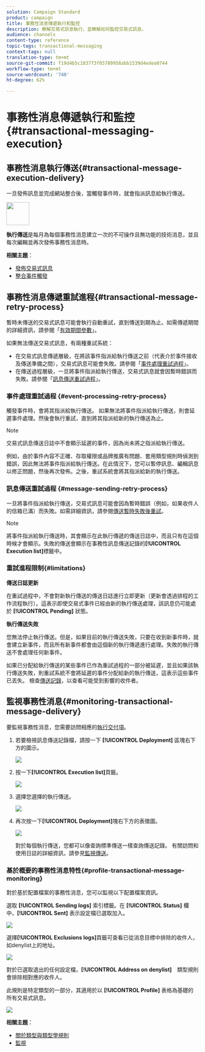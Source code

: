 ```yaml
---
solution: Campaign Standard
product: campaign
title: 事務性消息傳遞執行和監控
description: 瞭解交易式訊息執行，並瞭解如何監控交易式訊息。
audience: channels
content-type: reference
topic-tags: transactional-messaging
context-tags: null
translation-type: tm+mt
source-git-commit: f19d4b5c1837f3f03789958abb1539d4edea0744
workflow-type: tm+mt
source-wordcount: '740'
ht-degree: 62%

---
```



# 事務性消息傳遞執行和監控{#transactional-messaging-execution}

## 事務性消息執行傳送{#transactional-message-execution-delivery}

一旦發佈訊息並完成網站整合後，當觸發事件時，就會指派訊息給執行傳送。

<img src="assets/do-not-localize/icon_concepts.svg" width="60px">

**執行傳送**&#x200B;是每月為每個事務性消息建立一次的不可操作且無功能的技術消息，並且每次編輯並再次發佈事務性消息時。

**相關主題**：
* [發佈交易式訊息](../../channels/using/publishing-transactional-message.md#publishing-a-transactional-message)
* [整合事件觸發](../../channels/using/getting-started-with-transactional-msg.md#integrate-event-trigger)

## 事務性消息傳遞重試進程{#transactional-message-retry-process}

暫時未傳送的交易式訊息可能會執行自動重試，直到傳送到期為止。如需傳遞期間的詳細資訊，請參閱「[有效期間參數](../../administration/using/configuring-email-channel.md#validity-period-parameters)」。

如果無法傳送交易式訊息，有兩種重試系統：

* 在交易式訊息傳遞層級，在將該事件指派給執行傳送之前（代表介於事件接收及傳送準備之間），交易式訊息可能會失敗。請參閱「[事件處理重試過程](#event-processing-retry-process)」。
* 在傳送過程層級，一旦將事件指派給執行傳送，交易式訊息就會因暫時錯誤而失敗。請參閱「[訊息傳送重試過程](#message-sending-retry-process)」。

### 事件處理重試過程 {#event-processing-retry-process}

觸發事件時，會將其指派給執行傳送。 如果無法將事件指派給執行傳送，則會延遲事件處理。然後會執行重試，直到將其指派給新的執行傳送為止。

>[!NOTE]
>
>交易式訊息傳送日誌中不會顯示延遲的事件，因為尚未將之指派給執行傳送。

例如，由於事件內容不正確、存取權限或品牌推廣有問題、套用類型規則時偵測到錯誤，因此無法將事件指派給執行傳送。在此情況下，您可以暫停訊息、編輯訊息以修正問題，然後再次發佈。之後，重試系統會將其指派給新的執行傳送。

### 訊息傳送重試過程 {#message-sending-retry-process}

一旦將事件指派給執行傳送，交易式訊息可能會因為暫時錯誤（例如，如果收件人的信箱已滿）而失敗。如需詳細資訊，請參閱[傳送暫時失敗後重試](../../sending/using/understanding-delivery-failures.md#retries-after-a-delivery-temporary-failure)。

>[!NOTE]
>
>將事件指派給執行傳送時，其會顯示在此執行傳遞的傳送日誌中，而且只有在這個時候才會顯示。失敗的傳送會顯示在事務性訊息傳送記錄的&#x200B;**[!UICONTROL Execution list]**&#x200B;標籤中。

### 重試進程限制{#limitations}

**傳送日誌更新**

在重試過程中，不會對新執行傳送的傳送日誌進行立即更新（更新會透過排程的工作流程執行）。這表示即使交易式事件已經由新的執行傳送處理，該訊息仍可能處於 **[!UICONTROL Pending]** 狀態。

**執行傳送失敗**

您無法停止執行傳送。但是，如果目前的執行傳送失敗，只要在收到新事件時，就會建立新事件，而且所有新事件都會由這個新的執行傳遞進行處理。失敗的執行傳送不會處理任何新事件。

如果已分配給執行傳送的某些事件已作為重試過程的一部分被延遲，並且如果該執行傳送失敗，則重試系統不會將延遲的事件分配給新的執行傳送，這表示這些事件已丟失。 檢查[傳送記錄](#monitoring-transactional-message-delivery)，以查看可能受到影響的收件者。

## 監視事務性消息{#monitoring-transactional-message-delivery}

要監視事務性消息，您需要訪問相應的[執行交付項](#transactional-message-execution-delivery)。

1. 若要檢視訊息傳送記錄檔，請按一下 **[!UICONTROL Deployment]** 區塊右下方的圖示。

   ![](assets/message-center_access_logs.png)

1. 按一下&#x200B;**[!UICONTROL Execution list]**&#x200B;頁籤。

   ![](assets/message-center_execution_tab.png)

1. 選擇您選擇的執行傳送。

   ![](assets/message-center_execution_delivery.png)

1. 再次按一下&#x200B;**[!UICONTROL Deployment]**&#x200B;塊右下方的表徵圖。

   ![](assets/message-center_execution_access_logs.png)

   對於每個執行傳送，您都可以像查詢標準傳送一樣查詢傳送記錄。 有關訪問和使用日誌的詳細資訊，請參見[監視傳送](../../sending/using/monitoring-a-delivery.md)。

### 基於概要的事務性消息特性{#profile-transactional-message-monitoring}

對於基於配置檔案的事務性消息，您可以監視以下配置檔案資訊。

選取 **[!UICONTROL Sending logs]** 索引標籤。在 **[!UICONTROL Status]** 欄中，**[!UICONTROL Sent]** 表示設定檔已選取加入。

![](assets/message-center_marketing_sending_logs.png)

選擇&#x200B;**[!UICONTROL Exclusions logs]**&#x200B;頁籤可查看已從消息目標中排除的收件人，如denylist上的地址。

![](assets/message-center_marketing_exclusion_logs.png)

對於已選取退出的任何設定檔，**[!UICONTROL Address on denylist]**　類型規則會排除相對應的收件人。

此規則是特定類型的一部分，其適用於以 **[!UICONTROL Profile]** 表格為基礎的所有交易式訊息。

![](assets/message-center_marketing_typology.png)

**相關主題**：

* [關於類型與類型學規則](../../sending/using/about-typology-rules.md)
* [監視](../../sending/using/monitoring-a-delivery.md)
